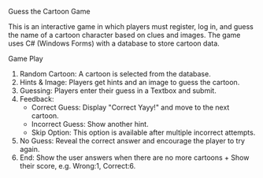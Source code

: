 Guess the Cartoon Game

This is an interactive game in which players must register, log in, and guess the name of a cartoon character based on clues and images. 
The game uses C# (Windows Forms) with a database to store cartoon data.

Game Play
1. Random Cartoon: A cartoon is selected from the database.
2. Hints & Image: Players get hints and an image to guess the cartoon.
3. Guessing: Players enter their guess in a Textbox and submit.
4. Feedback: 
   - Correct Guess: Display "Correct Yayy!" and move to the next cartoon.
   - Incorrect Guess: Show another hint.
   - Skip Option: This option is available after multiple incorrect attempts.
5. No Guess: Reveal the correct answer and encourage the player to try again.
6. End: Show the user answers when there are no more cartoons + Show their score, e.g. Wrong:1, Correct:6.


